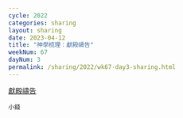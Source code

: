 ```yaml
---
cycle: 2022
categories: sharing
layout: sharing
date: 2023-04-12
title: "神學梳理：獻殿禱告"
weekNum: 67
dayNum: 3
permalink: /sharing/2022/wk67-day3-sharing.html
---
```


[獻殿禱告](https://eccseattle.github.io/media/sharing/2022/wk067/2023-04-12-bin.m4a)

`小錢`
